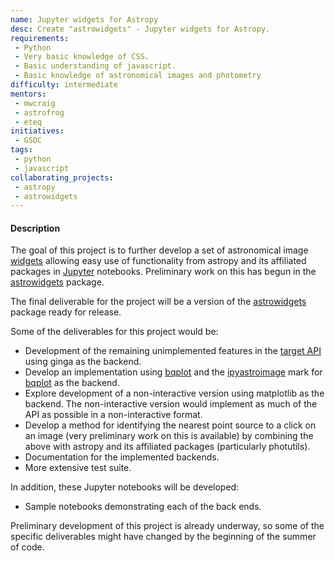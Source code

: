 ```yaml
---
name: Jupyter widgets for Astropy
desc: Create "astrowidgets" - Jupyter widgets for Astropy.
requirements:
 - Python
 - Very basic knowledge of CSS.
 - Basic understanding of javascript.
 - Basic knowledge of astronomical images and photometry
difficulty: intermediate
mentors:
 - mwcraig
 - astrofrog
 - eteq
initiatives:
 - GSOC
tags:
 - python
 - javascript
collaborating_projects:
 - astropy
 - astrowidgets
---
```


#### Description

The goal of this project is to further develop a set of astronomical image [widgets](https://github.com/ipython/ipywidgets) allowing easy use of functionality from astropy and its affiliated packages in [Jupyter](http://jupyter.org/) notebooks. Preliminary work on this has begun in the [astrowidgets](https://github.com/astropy/astrowidgets) package.

The final deliverable for the project will be a version of the [astrowidgets](https://github.com/astropy/astrowidgets) package ready for release.

Some of the deliverables for this project would be:

+ Development of the remaining unimplemented features in the
  [target API](https://github.com/eteq/nb-astroimage-api) using ginga as the backend.
+ Develop an implementation using [bqplot](https://github.com/bloomberg/bqplot) and
  the [ipyastroimage](https://github.com/glue-viz/ipyastroimage) mark for
  [bqplot](https://github.com/bloomberg/bqplot) as the backend.
+ Explore development of a non-interactive version using matplotlib as the backend.
  The non-interactive version would implement as much of the API as possible in a
  non-interactive format.
+ Develop a method for identifying the nearest point source to a click on an image
  (very preliminary work on this is available) by combining the above with astropy
  and its affiliated packages (particularly photutils).
+ Documentation for the implemented backends.
+ More extensive test suite.

In addition, these Jupyter notebooks will be developed:

+ Sample notebooks demonstrating each of the back ends.

Preliminary development of this project is already underway, so some of the specific deliverables might have changed by the beginning of the summer of code.
